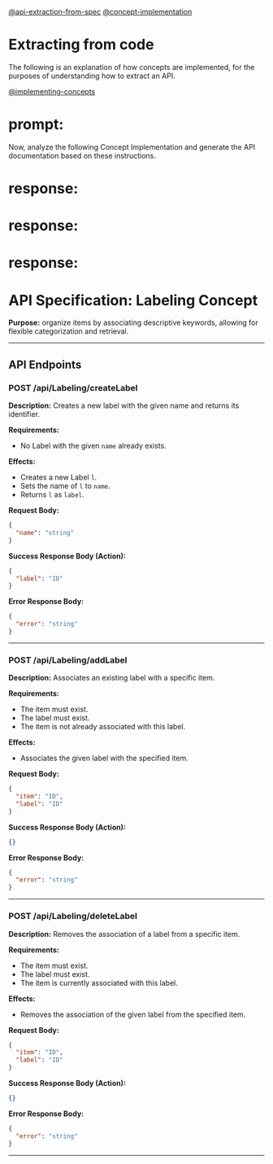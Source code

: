 [@api-extraction-from-spec](api-extraction-from-spec.md)
[@concept-implementation](../../src/concepts/LikertSurvey/LikertSurveyConcept.ts)
# Extracting from code

The following is an explanation of how concepts are implemented, for the purposes of understanding how to extract an API.

[@implementing-concepts](../background/implementing-concepts.md)

# prompt: 

Now, analyze the following Concept Implementation and generate the API documentation based on these instructions.
# response:


# response:


# response:

# API Specification: Labeling Concept

**Purpose:** organize items by associating descriptive keywords, allowing for flexible categorization and retrieval.

---

## API Endpoints

### POST /api/Labeling/createLabel

**Description:** Creates a new label with the given name and returns its identifier.

**Requirements:**
- No Label with the given `name` already exists.

**Effects:**
- Creates a new Label `l`.
- Sets the name of `l` to `name`.
- Returns `l` as `label`.

**Request Body:**
```json
{
  "name": "string"
}
```

**Success Response Body (Action):**
```json
{
  "label": "ID"
}
```

**Error Response Body:**
```json
{
  "error": "string"
}
```

---

### POST /api/Labeling/addLabel

**Description:** Associates an existing label with a specific item.

**Requirements:**
- The item must exist.
- The label must exist.
- The item is not already associated with this label.

**Effects:**
- Associates the given label with the specified item.

**Request Body:**
```json
{
  "item": "ID",
  "label": "ID"
}
```

**Success Response Body (Action):**
```json
{}
```

**Error Response Body:**
```json
{
  "error": "string"
}
```

---

### POST /api/Labeling/deleteLabel

**Description:** Removes the association of a label from a specific item.

**Requirements:**
- The item must exist.
- The label must exist.
- The item is currently associated with this label.

**Effects:**
- Removes the association of the given label from the specified item.

**Request Body:**
```json
{
  "item": "ID",
  "label": "ID"
}
```

**Success Response Body (Action):**
```json
{}
```

**Error Response Body:**
```json
{
  "error": "string"
}
```

---